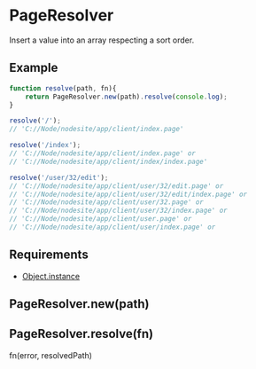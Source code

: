 PageResolver
=============

Insert a value into an array respecting a sort order.

## Example

```javascript
function resolve(path, fn){
	return PageResolver.new(path).resolve(console.log);
}

resolve('/');
// 'C://Node/nodesite/app/client/index.page'

resolve('/index');
// 'C://Node/nodesite/app/client/index.page' or
// 'C://Node/nodesite/app/client/index/index.page'

resolve('/user/32/edit');
// 'C://Node/nodesite/app/client/user/32/edit.page' or
// 'C://Node/nodesite/app/client/user/32/edit/index.page' or
// 'C://Node/nodesite/app/client/user/32.page' or
// 'C://Node/nodesite/app/client/user/32/index.page' or
// 'C://Node/nodesite/app/client/user.page' or
// 'C://Node/nodesite/app/client/user/index.page' or

```

## Requirements

- [Object.instance](../../../../../node_modules/Object.instance)

## PageResolver.new(path)

## PageResolver.resolve(fn)

fn(error, resolvedPath)


